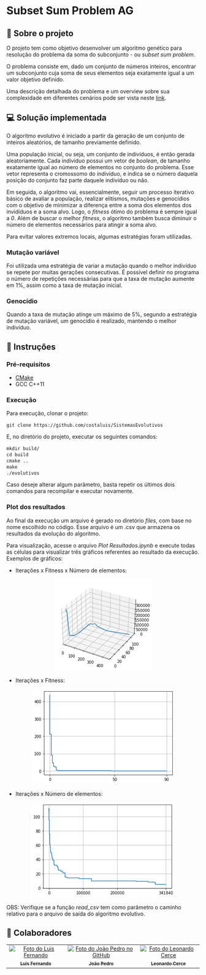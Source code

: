 # Subset Sum Problem AG

## :page_with_curl: Sobre o projeto

O projeto tem como objetivo desenvolver um algoritmo genético para resolução do problema da soma do subconjunto - ou *subset sum problem*.

O problema consiste em, dado um conjunto de números inteiros, encontrar um subconjunto cuja soma de seus elementos seja exatamente igual a um valor objetivo definido.

Uma descrição detalhada do problema e um overview sobre sua complexidade em diferentes cenários pode ser vista neste [link](https://en.wikipedia.org/wiki/Subset_sum_problem).

## :computer: Solução implementada

O algoritmo evolutivo é iniciado a partir da geração de um conjunto de inteiros aleatórios, de tamanho previamente definido.

Uma população inicial, ou seja, um conjunto de indivíduos, é então gerada aleatoriamente. Cada indivíduo possui um vetor de *boolean*, de tamanho exatamente igual ao número de elementos no conjunto do problema. Esse vetor representa o cromossomo do indivíduo, e indica se o número daquela posição do conjunto faz parte daquele indivíduo ou não.

Em seguida, o algoritmo vai, essencialmente, seguir um processo iterativo básico de avaliar a população, realizar elitismos, mutações e genocídios com o objetivo de minimizar a diferença entre a soma dos elementos dos invidíduos e a soma alvo. Logo, o *fitness* ótimo do problema é sempre igual a *0*. Além de buscar o melhor *fitness*, o algoritmo também busca diminuir o número de elementos necessários para atingir a soma alvo.

Para evitar valores extremos locais, algumas estratégias foram utilizadas.

### Mutação variável

Foi utilizada uma estratégia de variar a mutação quando o melhor indivíduo se repete por muitas gerações consecutivas. É possível definir no programa o número de repetições necessárias para que a taxa de mutação aumente em 1%, assim como a taxa de mutação inicial.

### Genocídio

Quando a taxa de mutação atinge um máximo de 5%, segundo a estratégia de mutação variável, um genocídio é realizado, mantendo o melhor indivíduo.

## :hammer: Instruções

### Pré-requisitos

* [CMake](https://cmake.org/download/)
* GCC C++11

### Execução

Para execução, clonar o projeto:
```
git clone https://github.com/costaluis/SistemasEvolutivos
```

E, no diretório do projeto, executar os seguintes comandos:
```shell
mkdir build/
cd build
cmake ..
make
./evolutivos
```

Caso deseje alterar algum parâmetro, basta repetir os últimos dois comandos para recompilar e executar novamente.

### Plot dos resultados

Ao final da execução um arquivo é gerado no diretório *files*, com base no nome escolhido no código. Esse arquivo é um .csv que armazena os resultados da evolução do algoritmo.

Para visualização, acesse o arquivo *Plot Resultados.ipynb* e execute todas as células para visualizar três gráficos referentes ao resultado da execução. Exemplos de gráficos:

* Iterações x Fitness x Número de elementos:

<p align="center">
  <img src="./docs/images/graph1.png" />
</p>

* Iterações x Fitness: 

<p align="center">
  <img src="./docs/images/graph2.png" />
</p>

* Iterações x Número de elementos: 

<p align="center">
  <img src="./docs/images/graph3.png" />
</p>


OBS: Verifique se a função *read_csv* tem como parâmetro o caminho relativo para o arquivo de saída do algoritmo evolutivo.

## :hammer: Colaboradores 

<table>
  <tr>
    <td align="center">
      <a href="#">
        <img src="https://avatars.githubusercontent.com/u/40220133?v=4" width="100px;" alt="Foto do Luis Fernando"/><br>
        <sub>
          <b>Luis Fernando</b>
        </sub>
      </a>
    </td>
    <td align="center">
      <a href="#">
        <img src="https://avatars.githubusercontent.com/u/40186011?s=400&u=92d34b66210974fcdc14e8d8a1551d8fda2719b2&v=4" width="100px;" alt="Foto do João Pedro no GitHub"/><br>
        <sub>
          <b>João Pedro</b>
        </sub>
      </a>
    </td>
    <td align="center">
      <a href="#">
        <img src="https://avatars.githubusercontent.com/u/39711339?v=4" width="100px;" alt="Foto do Leonardo Cerce"/><br>
        <sub>
          <b>Leonardo Cerce</b>
        </sub>
      </a>
    </td>
  </tr>
</table>

